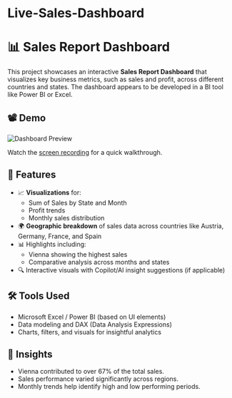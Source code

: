 # Live-Sales-Dashboard

# 📊 Sales Report Dashboard

This project showcases an interactive **Sales Report Dashboard** that visualizes key business metrics, such as sales and profit, across different countries and states. The dashboard appears to be developed in a BI tool like Power BI or Excel.

## 📽️ Demo

![Dashboard Preview](frames/frame_1.png)

Watch the [screen recording](./Screen%20Recording%202025-05-13%20205314.mp4) for a quick walkthrough.

## 📌 Features

- 📈 **Visualizations** for:
  - Sum of Sales by State and Month
  - Profit trends
  - Monthly sales distribution
- 🌍 **Geographic breakdown** of sales data across countries like Austria, Germany, France, and Spain
- 📊 Highlights including:
  - Vienna showing the highest sales
  - Comparative analysis across months and states
- 🔍 Interactive visuals with Copilot/AI insight suggestions (if applicable)

## 🛠️ Tools Used

- Microsoft Excel / Power BI (based on UI elements)
- Data modeling and DAX (Data Analysis Expressions)
- Charts, filters, and visuals for insightful analytics

## 🧠 Insights

- Vienna contributed to over 67% of the total sales.
- Sales performance varied significantly across regions.
- Monthly trends help identify high and low performing periods.

